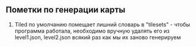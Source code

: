 ## Пометки по генерации карты
1) Tiled по умолчанию помещает лишний словарь в "tilesets" - чтобы программа работала, необходимо вручную удалять его из level1.json, level2.json всякий раз как мы их заново генерируем
